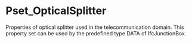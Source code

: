 # Pset_OpticalSplitter

Properties of optical splitter used in the telecommunication domain. This property set can be used by the predefined type DATA of IfcJunctionBox.
